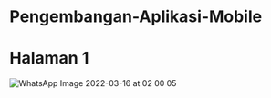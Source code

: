 # Pengembangan-Aplikasi-Mobile

# Halaman 1
![WhatsApp Image 2022-03-16 at 02 00 05](https://user-images.githubusercontent.com/77629007/158451996-949ef8ba-3275-44a5-84b9-d9a0eb07e8cb.jpeg)

